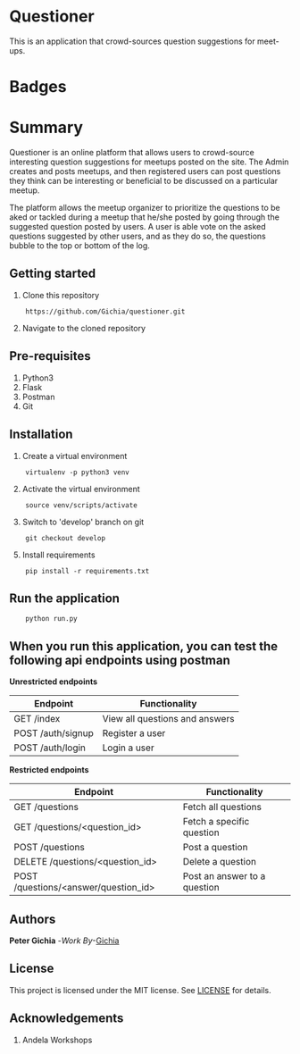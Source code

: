 # Questioner
This is an application that crowd-sources question suggestions for meet-ups.

# Badges


# Summary
Questioner is an online platform that allows users to crowd-source interesting question suggestions for meetups posted on the site. The Admin creates and posts meetups, and then registered users can post questions they think can be interesting or beneficial to be discussed on a particular meetup.

The platform allows the meetup organizer to prioritize the questions to be aked or tackled during a meetup that he/she posted by going through the suggested question posted by users. A user is able vote on the asked questions suggested by other users, and as they do so, the questions bubble to the top or bottom of the log.

Getting started
--------------------
1. Clone this repository
```
    https://github.com/Gichia/questioner.git
```

2. Navigate to the cloned repository

Pre-requisites
----------------------
1. Python3
2. Flask
3. Postman
4. Git

Installation
---------------------------------
1. Create a virtual environment
```
    virtualenv -p python3 venv
```

2. Activate the virtual environment
```
    source venv/scripts/activate
```

3. Switch to 'develop' branch on git
```
    git checkout develop
```

5. Install requirements
```
    pip install -r requirements.txt
```

Run the application
---------------------------------
```
    python run.py
```

When you run this application, you can test the following api endpoints using postman
-----------------------------------------------

**Unrestricted endpoints**

| Endpoint | Functionality |
----------|---------------
GET /index | View all questions and answers
POST /auth/signup | Register a user
POST /auth/login | Login a user

**Restricted endpoints**

Endpoint | Functionality
---------|---------------
GET /questions | Fetch all questions
GET /questions/&lt;question_id&gt; | Fetch a specific question
POST /questions | Post a question
DELETE /questions/&lt;question_id&gt; | Delete a question
POST /questions/&lt;answer/question_id&gt; | Post an answer to a question


Authors
-----------------------------
**Peter Gichia** -_Work By_-[Gichia](https:/github.com/Gichia)

License
--------------------------
This project is licensed under the MIT license. See [LICENSE](https://github.com/Gichia/questioner/blob/develop/LICENSE) for details.

Acknowledgements
--------------------------------
1. Andela Workshops

